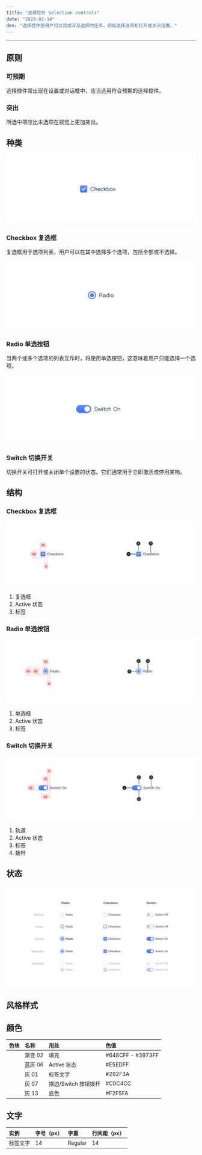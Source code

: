 ```yaml
---
title: "选择控件 Selection controls"
date: "2020-02-14"
des: "选择控件使用户可以完成涉及选择的任务，例如选择选项和打开或关闭设置。"
---
```


---

## 原则

### 可预期

选择控件常出现在设置或对话框中，应当选用符合预期的选择控件。

### 突出

所选中项应比未选项在视觉上更加突出。

## 种类

![selection-controls-1](./selection-controls-1.jpg)

### Checkbox 复选框

复选框用于选项列表，用户可以在其中选择多个选项，包括全部或不选择。

![selection-controls-2](./selection-controls-2.jpg)

### Radio 单选按钮

当两个或多个选项的列表互斥时，将使用单选按钮，这意味着用户只能选择一个选项。

![selection-controls-3](./selection-controls-3.jpg)

### Switch 切换开关

切换开关可打开或关闭单个设置的状态。它们通常用于立即激活或停用某物。

## 结构

### Checkbox 复选框

![selection-controls-4](./selection-controls-4.jpg)

1. 复选框
2. Active 状态
3. 标签

### Radio 单选按钮

![selection-controls-5](./selection-controls-5.jpg)

1. 单选框
2. Active 状态
3. 标签

### Switch 切换开关

![selection-controls-6](./selection-controls-6.jpg)

1. 轨道
2. Active 状态
3. 标签
4. 拨杆

## 状态

![selection-controls-7](./selection-controls-7.jpg)

## 风格样式

## 颜色

| 色块                                                                                                    | 名称    | 用处                 | 色值              |
| :------------------------------------------------------------------------------------------------------ | :------ | :------------------- | :---------------- |
| <span class="colorBlock" style="background: linear-gradient(180deg, #648CFF 0%, #3973FF 100%);"></span> | 渐变 02 | 填充                 | #648CFF - #3973FF |
| <span class="colorBlock" style="background-color: #E5EDFF;"></span>                                     | 蓝灰 06 | Active 状态          | #E5EDFF           |
| <span class="colorBlock" style="background-color: #292F3A;"></span>                                     | 灰 01   | 标签文字             | #292F3A           |
| <span class="colorBlock" style="background-color: #C0C4CC;"></span>                                     | 灰 07   | 描边/Switch 按钮拨杆 | #C0C4CC           |
| <span class="colorBlock" style="background-color: #F2F5FA;"></span>                                     | 灰 13   | 底色                 | #F2F5FA           |

## 文字

| 实例     | 字号（px） | 字重    | 行间距（px） |
| :------- | :--------- | :------ | :----------- |
| 标签文字 | 14         | Regular | 14           |
